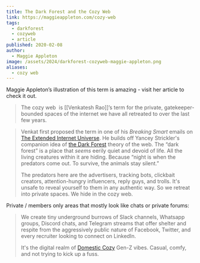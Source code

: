 ```yaml
---
title: The Dark Forest and the Cozy Web
link: https://maggieappleton.com/cozy-web
tags:
  - darkforest
  - cozyweb
  - article
published: 2020-02-08
author:
  - Maggie Appleton
image: /assets/2024/darkforest-cozyweb-maggie-appleton.png
aliases:
  - cozy web
---
```

Maggie Appleton’s illustration of this term is amazing - visit her article to check it out. 

> The cozy web  is [[Venkatesh Rao]]’s term for the private, gatekeeper-bounded spaces of the internet we have all retreated to over the last few years.

> Venkat first proposed the term in one of his *Breaking Smart* emails on [The Extended Internet Universe](https://studio.ribbonfarm.com/p/the-extended-internet-universe). He builds off Yancey Strickler's companion idea of [the Dark Forest](https://onezero.medium.com/the-dark-forest-theory-of-the-internet-7dc3e68a7cb1) theory of the web. The “dark forest” is a place that *seems* eerily quiet and devoid of life. All the living creatures within it are hiding. Because “night is when the predators come out. To survive, the animals stay silent.”
> 
> The predators here are the advertisers, tracking bots, clickbait creators, attention-hungry influencers, reply guys, and trolls. It's unsafe to reveal yourself to them in any authentic way. So we retreat into private spaces. We hide in the cozy web.

Private / members only areas that mostly look like chats or private forums:

> We create tiny underground burrows of Slack channels, Whatsapp groups, Discord chats, and Telegram streams that offer shelter and respite from the aggressively public nature of Facebook, Twitter, and every recruiter looking to connect on LinkedIn.
> 
> It's the digital realm of [Domestic Cozy](https://www.ribbonfarm.com/series/domestic-cozy/) Gen-Z vibes. Casual, comfy, and not trying to kick up a fuss.